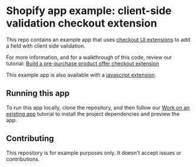 # Shopify app example: client-side validation checkout extension

This repo contains an example app that uses [checkout UI extensions](https://shopify.dev/docs/api/checkout-ui-extensions) to add a field with client side validation.

For more information, and for a walkthrough of this code, review our tutorial: [Build a pre-purchase product offer checkout extension](/docs/apps/checkout/validation/client-side-validation?languagePreferences=remix%2Creact)

This example app is also available with a [javascript extension](https://github.com/Shopify/example-checkout--client-validation--js).

## Running this app

To run this app locally, clone the repository, and then follow our [Work on an existing app](https://shopify.dev/docs/apps/tools/cli/existing) tutorial to install the project dependencies and preview the app.

## Contributing

This repository is for example purposes only. It doesn't accept issues or contributions.
